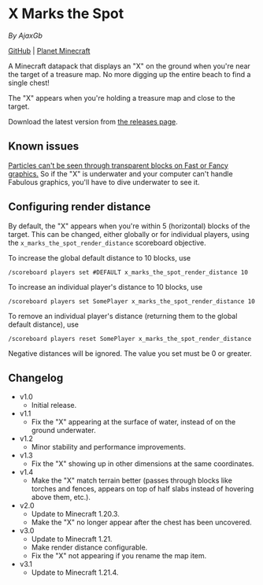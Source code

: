 # X Marks the Spot
*By AjaxGb*

[GitHub](https://github.com/AjaxGb/XMarksTheSpot/) | [Planet Minecraft](https://www.planetminecraft.com/data-pack/x-marks-the-spot-5565485/)

A Minecraft datapack that displays an "X" on the ground when you're near the target of a treasure map. No more digging up the entire beach to find a single chest!

The "X" appears when you're holding a treasure map and close to the target.

Download the latest version from [the releases page](https://github.com/AjaxGb/XMarksTheSpot/releases).

## Known issues

[Particles can't be seen through transparent blocks on Fast or Fancy graphics.](https://bugs.mojang.com/browse/MC-188529) So if the "X" is underwater and your computer can't handle Fabulous graphics, you'll have to dive underwater to see it.

## Configuring render distance

By default, the "X" appears when you're within 5 (horizontal) blocks of the target. This can be changed, either globally or for individual players, using the `x_marks_the_spot_render_distance` scoreboard objective.

To increase the global default distance to 10 blocks, use
```
/scoreboard players set #DEFAULT x_marks_the_spot_render_distance 10
```

To increase an individual player's distance to 10 blocks, use
```
/scoreboard players set SomePlayer x_marks_the_spot_render_distance 10
```

To remove an individual player's distance (returning them to the global default distance), use
```
/scoreboard players reset SomePlayer x_marks_the_spot_render_distance
```

Negative distances will be ignored. The value you set must be 0 or greater.

## Changelog

- v1.0
    - Initial release.
- v1.1
    - Fix the "X" appearing at the surface of water, instead of on the ground underwater.
- v1.2
    - Minor stability and performance improvements.
- v1.3
    - Fix the "X" showing up in other dimensions at the same coordinates.
- v1.4
    - Make the "X" match terrain better (passes through blocks like torches and fences, appears on top of half slabs instead of hovering above them, etc.).
- v2.0
    - Update to Minecraft 1.20.3.
    - Make the "X" no longer appear after the chest has been uncovered.
- v3.0
    - Update to Minecraft 1.21.
    - Make render distance configurable.
    - Fix the "X" not appearing if you rename the map item.
- v3.1
    - Update to Minecraft 1.21.4.
